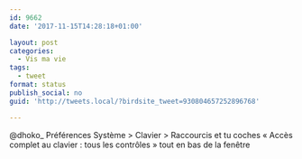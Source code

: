 ```yaml
---
id: 9662
date: '2017-11-15T14:28:18+01:00'

layout: post
categories:
  - Vis ma vie
tags:
  - tweet
format: status
publish_social: no
guid: 'http://tweets.local/?birdsite_tweet=930804657252896768'

---
```


@dhoko\_ Préférences Système &gt; Clavier &gt; Raccourcis et tu coches « Accès complet au clavier : tous les contrôles » tout en bas de la fenêtre